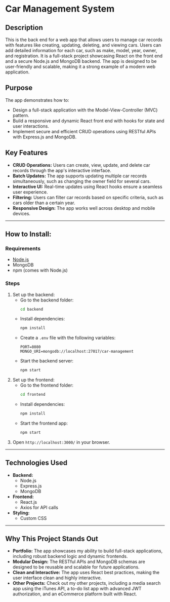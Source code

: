 # Car Management System

## Description

This is the back end for a web app that allows users to manage car records with features like creating, updating, deleting, and viewing cars. Users can add detailed information for each car, such as make, model, year, owner, and registration. It is a full-stack project showcasing React on the front end and a secure Node.js and MongoDB backend. The app is designed to be user-friendly and scalable, making it a strong example of a modern web application.

## Purpose

The app demonstrates how to:

- Design a full-stack application with the Model-View-Controller (MVC) pattern.
- Build a responsive and dynamic React front end with hooks for state and user interactions.
- Implement secure and efficient CRUD operations using RESTful APIs with Express.js and MongoDB.

## Key Features

- **CRUD Operations:** Users can create, view, update, and delete car records through the app's interactive interface.
- **Batch Updates:** The app supports updating multiple car records simultaneously, such as changing the owner field for several cars.
- **Interactive UI:** Real-time updates using React hooks ensure a seamless user experience.
- **Filtering:** Users can filter car records based on specific criteria, such as cars older than a certain year.
- **Responsive Design:** The app works well across desktop and mobile devices.

---

## How to Install:

### Requirements

- [Node.js](https://nodejs.org/)
- MongoDB
- npm (comes with Node.js)

### Steps

1. Set up the backend:
   - Go to the backend folder:
     ```bash
     cd backend
     ```
   - Install dependencies:
     ```bash
     npm install
     ```
   - Create a `.env` file with the following variables:
     ```env
     PORT=8080
     MONGO_URI=mongodb://localhost:27017/car-management
     ```
   - Start the backend server:
     ```bash
     npm start
     ```
2. Set up the frontend:
   - Go to the frontend folder:
     ```bash
     cd frontend
     ```
   - Install dependencies:
     ```bash
     npm install
     ```
   - Start the frontend app:
     ```bash
     npm start
     ```
3. Open `http://localhost:3000/` in your browser.

---

## Technologies Used

- **Backend:**
  - Node.js
  - Express.js
  - MongoDB
- **Frontend:**
  - React.js
  - Axios for API calls
- **Styling:**
  - Custom CSS

---

## Why This Project Stands Out

- **Portfolio:** The app showcases my ability to build full-stack applications, including robust backend logic and dynamic frontends.
- **Modular Design:** The RESTful APIs and MongoDB schemas are designed to be reusable and scalable for future applications.
- **Clean and Interactive:** The app uses React best practices, making the user interface clean and highly interactive.
- **Other Projects:** Check out my other projects, including a media search app using the iTunes API, a to-do list app with advanced JWT authorization, and an eCommerce platform built with React.
